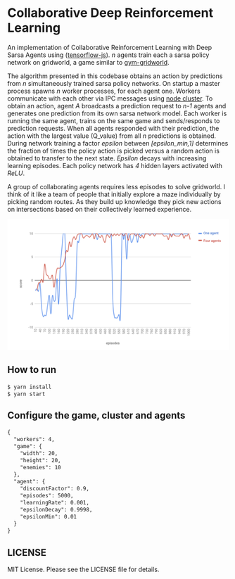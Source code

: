 Collaborative Deep Reinforcement Learning
===

An implementation of Collaborative Reinforcement Learning with Deep Sarsa Agents using ([tensorflow-js](https://github.com/tensorflow/tfjs)). *n* agents train each a sarsa policy network on gridworld, a game similar to [gym-gridworld](https://github.com/maximecb/gym-minigrid).

The algorithm presented in this codebase obtains an action by predictions from *n* simultaneously trained sarsa policy networks. On startup a master process spawns *n* worker processes, for each agent one. Workers communicate with each other via IPC messages using [node cluster](https://nodejs.org/api/cluster.html). To obtain an action, agent *A* broadcasts a prediction request to *n-1* agents and generates one prediction from its own sarsa network model. Each worker is running the same agent, trains on the same game and sends/responds to prediction requests. When all agents responded with their prediction, the action with the largest value (Q_value) from all *n* predictions is obtained. During network training a factor *epsilon* between *[epsilon_min,1]* determines the fraction of times the policy action is picked versus a random action is obtained to transfer to the next state. *Epsilon* decays with increasing learning episodes. Each policy network has *4* hidden layers activated with *ReLU*.

A group of collaborating agents requires less episodes to solve gridworld. I think of it like a team of people that initially explore a maze individually by picking random routes. As they build up knowledge they pick new actions on intersections based on their collectively learned experience.

![Alt text](results/ScoreOverEpisodes.png?raw=true "Score over episodes")

## How to run

    $ yarn install
    $ yarn start

## Configure the game, cluster and agents

```
{
  "workers": 4,
  "game": {
    "width": 20,
    "height": 20,
    "enemies": 10
  },
  "agent": {
    "discountFactor": 0.9,
    "episodes": 5000,
    "learningRate": 0.001,
    "epsilonDecay": 0.9998,
    "epsilonMin": 0.01
  }
}
```

## LICENSE

MIT License. Please see the LICENSE file for details.
